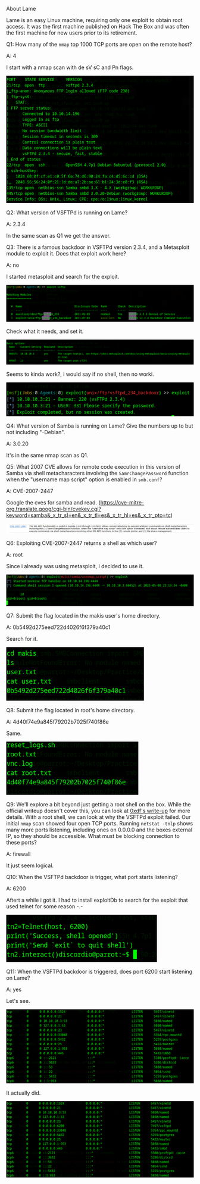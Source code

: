
About Lame

Lame is an easy Linux machine, requiring only one exploit to obtain root access. It was the first machine published on Hack The Box and was often the first machine for new users prior to its retirement.


Q1: How many of the `nmap` top 1000 TCP ports are open on the remote host?

A: 4

I start with a nmap scan with de sV sC and Pn flags.

![](../../Img/Pasted%20image%2020250508224213.png)

Q2: What version of VSFTPd is running on Lame?

A: 2.3.4

In the same scan as Q1 we get the answer.

Q3: There is a famous backdoor in VSFTPd version 2.3.4, and a Metasploit module to exploit it. Does that exploit work here?

A: no

I started metasploit and search for the exploit.

![](../../Img/Pasted%20image%2020250508224936.png)

Check what it needs, and set it.

![](../../Img/Pasted%20image%2020250508225010.png)

Seems to kinda work?, i would say if no shell, then no worki.

![](../../Img/Pasted%20image%2020250508225042.png)

Q4: What version of Samba is running on Lame? Give the numbers up to but not including "-Debian".

A: 3.0.20

It's in the same nmap scan as Q1.

Q5: What 2007 CVE allows for remote code execution in this version of Samba via shell metacharacters involving the `SamrChangePassword` function when the "username map script" option is enabled in `smb.conf`?

A: CVE-2007-2447

Google the cves for samba and read. (https://cve-mitre-org.translate.goog/cgi-bin/cvekey.cgi?keyword=samba&_x_tr_sl=en&_x_tr_tl=es&_x_tr_hl=es&_x_tr_pto=tc)

![](../../Img/Pasted%20image%2020250508225450.png)

Q6: Exploiting CVE-2007-2447 returns a shell as which user?

A: root

Since i already was using metasploit, i decided to use it.

![](../../Img/Pasted%20image%2020250508232046.png)

Q7: Submit the flag located in the makis user's home directory.

A: 0b5492d275eed722d4026f6f379a40c1

Search for it.

![](../../Img/Pasted%20image%2020250508232156.png)

Q8: Submit the flag located in root's home directory.

A: 4d40f74e9a845f79202b7025f740f86e

Same.

![](../../Img/Pasted%20image%2020250508232257.png)

Q9: We'll explore a bit beyond just getting a root shell on the box. While the official writeup doesn't cover this, you can look at [0xdf's write-up](https://0xdf.gitlab.io/2020/04/07/htb-lame.html#beyond-root---vsftpd) for more details. With a root shell, we can look at why the VSFTPd exploit failed. Our initial `nmap` scan showed four open TCP ports. Running `netstat -tnlp` shows many more ports listening, including ones on 0.0.0.0 and the boxes external IP, so they should be accessible. What must be blocking connection to these ports?

A: firewall

It just seem logical.

Q10: When the VSFTPd backdoor is trigger, what port starts listening?

A: 6200

Aftert a while i got it.
I had to install exploitDb to search for the exploit that used telnet for some reason -.-

![](../../Img/Pasted%20image%2020250509000145.png)

Q11: When the VSFTPd backdoor is triggered, does port 6200 start listening on Lame?

A: yes

Let's see.

![](../../Img/Pasted%20image%2020250509000951.png)

It actually did.

![](../../Img/Pasted%20image%2020250509000624.png)

